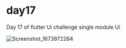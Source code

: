 # day17

Day 17 of flutter Ui challenge
single module Ui


![Screenshot_1673972264](https://user-images.githubusercontent.com/66890167/212984624-e6882403-4fe5-46cf-b629-e603395b88e2.png)
